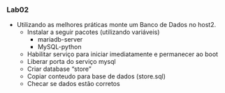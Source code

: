 ### Lab02
- Utilizando as melhores práticas monte um Banco de Dados no host2.
    - Instalar a seguir pacotes (utilizando variáveis)
        - mariadb-server
        - MySQL-python
    - Habilitar serviço para iniciar imediatamente e permanecer ao boot
    - Liberar porta do serviço mysql
    - Criar database “store”
    - Copiar conteudo para base de dados (store.sql)
    - Checar se dados estão corretos
